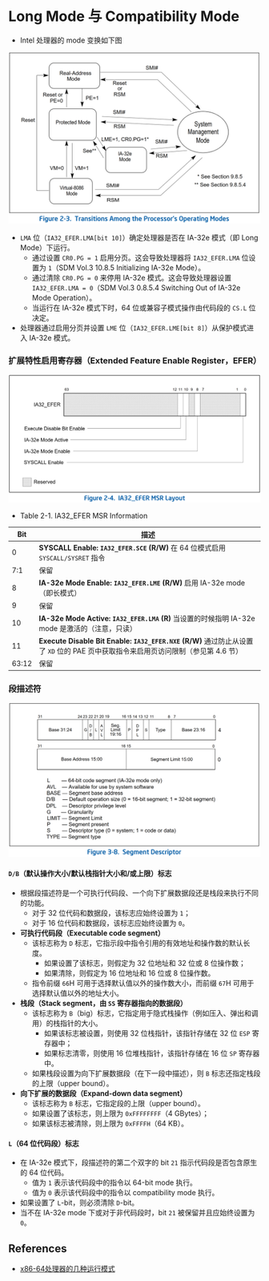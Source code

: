 # Long Mode 与 Compatibility Mode

* Intel 处理器的 mode 变换如下图

![Figure 2-3. Transitions Among the Processor’s Operating Modes](pic/sdm-f2-3-pr-modes.png)

* `LMA` 位（`IA32_EFER.LMA[bit 10]`）确定处理器是否在 IA-32e 模式（即 Long Mode）下运行。
  * 通过设置 `CR0.PG = 1` 启用分页。这会导致处理器将 `IA32_EFER.LMA` 位设置为 `1`（SDM Vol.3 10.8.5 Initializing IA-32e Mode）。
  * 通过清除 `CR0.PG = 0` 来停用 IA-32e 模式。这会导致处理器设置 `IA32_EFER.LMA = 0`（SDM Vol.3 0.8.5.4 Switching Out of IA-32e Mode Operation）。
  * 当运行在 IA-32e 模式下时，64 位或兼容子模式操作由代码段的 `CS.L` 位决定。
* 处理器通过启用分页并设置 `LME` 位（`IA32_EFER.LME[bit 8]`）从保护模式进入 IA-32e 模式。

### 扩展特性启用寄存器（Extended Feature Enable Register，EFER）

![Figure 2-4. IA32_EFER MSR Layout](pic/sdm-f2-4-efer-msr.png)

* Table 2-1. IA32_EFER MSR Information

Bit   | 描述
------|------------------------------------------
0     | **SYSCALL Enable: `IA32_EFER.SCE` (R/W)** 在 64 位模式启用 `SYSCALL/SYSRET` 指令
7:1   | 保留
8     | **IA-32e Mode Enable: `IA32_EFER.LME` (R/W)** 启用 IA-32e mode（即长模式）
9     | 保留
10    | **IA-32e Mode Active: `IA32_EFER.LMA` (R)** 当设置的时候指明 IA-32e mode 是激活的（注意，只读）
11    | **Execute Disable Bit Enable: `IA32_EFER.NXE` (R/W)** 通过防止从设置了 `XD` 位的 PAE 页中获取指令来启用页访问限制（参见第 4.6 节）
63:12 | 保留

### 段描述符

![Figure 3-8. Segment Descriptor](pic/sdm-f3-8-seg-desc.png)

#### `D/B`（默认操作大小/默认栈指针大小和/或上限）标志
* 根据段描述符是一个可执行代码段、一个向下扩展数据段还是栈段来执行不同的功能。
  * 对于 32 位代码和数据段，该标志应始终设置为 `1`；
  * 对于 16 位代码和数据段，该标志应始终设置为 `0`。
* **可执行代码段（Executable code segment）**
  * 该标志称为 `D` 标志，它指示段中指令引用的有效地址和操作数的默认长度。
    * 如果设置了该标志，则假定为 32 位地址和 32 位或 8 位操作数；
    * 如果清除，则假定为 16 位地址和 16 位或 8 位操作数。
  * 指令前缀 `66`H 可用于选择默认值以外的操作数大小，而前缀 `67`H 可用于选择默认值以外的地址大小。
* **栈段（Stack segment，由 `SS` 寄存器指向的数据段）**
  * 该标志称为 `B`（big）标志，它指定用于隐式栈操作（例如压入、弹出和调用）的栈指针的大小。
    * 如果该标志被设置，则使用 32 位栈指针，该指针存储在 32 位 `ESP` 寄存器中；
    * 如果标志清零，则使用 16 位堆栈指针，该指针存储在 16 位 `SP` 寄存器中。
  * 如果栈段设置为向下扩展数据段（在下一段中描述），则 `B` 标志还指定栈段的上限（upper bound）。
* **向下扩展的数据段（Expand-down data segment）**
  * 该标志称为 `B` 标志，它指定段的上限（upper bound）。
  * 如果设置了该标志，则上限为 `0xFFFFFFFF`（4 GBytes）；
  * 如果该标志被清除，则上限为 `0xFFFFH`（64 KB）。
#### `L`（64 位代码段）标志
* 在 IA-32e 模式下，段描述符的第二个双字的 bit `21` 指示代码段是否包含原生的 64 位代码。
  * 值为 `1` 表示该代码段中的指令以 64-bit mode 执行。
  * 值为 `0` 表示该代码段中的指令以 compatibility mode 执行。
* 如果设置了 `L`-bit，则必须清除 `D`-bit。
* 当不在 IA-32e mode 下或对于非代码段时，bit `21` 被保留并且应始终设置为 `0`。

## References
- [x86-64处理器的几种运行模式](https://zhuanlan.zhihu.com/p/69334474)